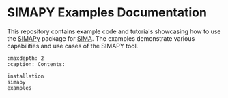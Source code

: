 # SIMAPY Examples Documentation


This repository contains example code and tutorials showcasing how to use the [SIMAPy](https://github.com/SINTEF/simapy) package for [SIMA](https://sima.sintef.no).
The examples demonstrate various capabilities and use cases of the SIMAPY tool.

```{toctree}
:maxdepth: 2
:caption: Contents:

installation
simapy
examples

```
